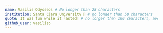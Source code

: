 ```yaml
---
name: Vasilis Odysseos # No longer than 28 characters
institution: Santa Clara University 🚩 # no longer than 58 characters
quote: It was fun while it lasted! # no longer than 100 characters, avoid using quotes(") to guarantee the format remains the same.
github_user: vasiliso
---
```

